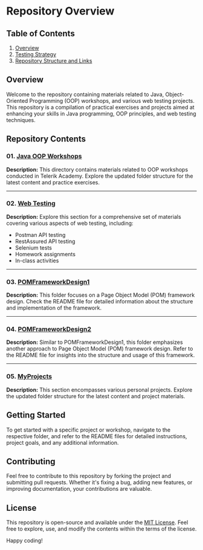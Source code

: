 # Repository Overview

## Table of Contents

1. [Overview](#overview)
2. [Testing Strategy](#testing-strategy)
3. [Repository Structure and Links](#repository-structure-and-links)

## Overview

Welcome to the repository containing materials related to Java, Object-Oriented Programming (OOP) workshops, and various web testing projects. This repository is a compilation of practical exercises and projects aimed at enhancing your skills in Java programming, OOP principles, and web testing techniques.

## Repository Contents

### 01. [Java OOP Workshops](01.JavaOOPWorkshops)

**Description:**
This directory contains materials related to OOP workshops conducted in Telerik Academy. Explore the updated folder structure for the latest content and practice exercises.

---

### 02. [Web Testing](02.WebTesting)

**Description:**
Explore this section for a comprehensive set of materials covering various aspects of web testing, including:
- Postman API testing
- RestAssured API testing
- Selenium tests
- Homework assignments
- In-class activities

---

### 03. [POMFrameworkDesign1](03.POMFrameworkDesign1)

**Description:**
This folder focuses on a Page Object Model (POM) framework design. Check the README file for detailed information about the structure and implementation of the framework.

---

### 04. [POMFrameworkDesign2](04.POMFrameworkDesign2)

**Description:**
Similar to POMFrameworkDesign1, this folder emphasizes another approach to Page Object Model (POM) framework design. Refer to the README file for insights into the structure and usage of this framework.

---

### 05. [MyProjects](05.MyProjects)

**Description:**
This section encompasses various personal projects. Explore the updated folder structure for the latest content and project materials.

## Getting Started

To get started with a specific project or workshop, navigate to the respective folder, and refer to the README files for detailed instructions, project goals, and any additional information.

## Contributing

Feel free to contribute to this repository by forking the project and submitting pull requests. Whether it's fixing a bug, adding new features, or improving documentation, your contributions are valuable.

## License

This repository is open-source and available under the [MIT License](LICENSE). Feel free to explore, use, and modify the contents within the terms of the license.

Happy coding!
